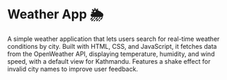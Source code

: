 # Weather App 🌦️

A simple weather application that lets users search for real-time weather conditions by city. Built with HTML, CSS, and JavaScript, it fetches data from the OpenWeather API, displaying temperature, humidity, and wind speed, with a default view for Kathmandu. Features a shake effect for invalid city names to improve user feedback.
